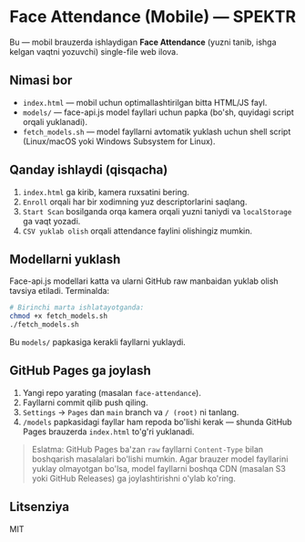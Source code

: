 # Face Attendance (Mobile) — SPEKTR

Bu — mobil brauzerda ishlaydigan **Face Attendance** (yuzni tanib, ishga kelgan vaqtni yozuvchi) single-file web ilova.

## Nimasi bor
- `index.html` — mobil uchun optimallashtirilgan bitta HTML/JS fayl.
- `models/` — face-api.js model fayllari uchun papka (bo'sh, quyidagi script orqali yuklanadi).
- `fetch_models.sh` — model fayllarni avtomatik yuklash uchun shell script (Linux/macOS yoki Windows Subsystem for Linux).

## Qanday ishlaydi (qisqacha)
1. `index.html` ga kirib, kamera ruxsatini bering.
2. `Enroll` orqali har bir xodimning yuz descriptorlarini saqlang.
3. `Start Scan` bosilganda orqa kamera orqali yuzni taniydi va `localStorage` ga vaqt yozadi.
4. `CSV yuklab olish` orqali attendance faylini olishingiz mumkin.

## Modellarni yuklash
Face-api.js modellari katta va ularni GitHub raw manbaidan yuklab olish tavsiya etiladi.
Terminalda:

```bash
# Birinchi marta ishlatayotganda:
chmod +x fetch_models.sh
./fetch_models.sh
```

Bu `models/` papkasiga kerakli fayllarni yuklaydi.

## GitHub Pages ga joylash
1. Yangi repo yarating (masalan `face-attendance`).
2. Fayllarni commit qilib push qiling.
3. `Settings` → `Pages` dan `main` branch va `/ (root)` ni tanlang.
4. `/models` papkasidagi fayllar ham repoda bo'lishi kerak — shunda GitHub Pages brauzerda `index.html` to'g'ri yuklanadi.

> Eslatma: GitHub Pages ba'zan `raw` fayllarni `Content-Type` bilan boshqarish masalalari bo'lishi mumkin. Agar brauzer model fayllarini yuklay olmayotgan bo'lsa, model fayllarni boshqa CDN (masalan S3 yoki GitHub Releases) ga joylashtirishni o'ylab ko'ring.

## Litsenziya
MIT
